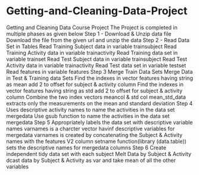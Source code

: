 # Getting-and-Cleaning-Data-Project
Getting and Cleaning Data Course Project 
The Project is completed in multiple phases as given below
 Step 1 -  Download & Unzip data file
           Download the file from the given url and unzip the data
 Step 2 -  Read Data Set in Tables
           Read Training Subject data in variable trainsubject
           Read Training Activity data in variable trainactivity
           Read Training data set in variable trainset
           Read Test Subject data in variable trainsubject
           Read Test Activity data in variable trainactivity
           Read Test data set in variable testset
           Read features in variable features
 Step 3    Merge Train Data Sets
           Merge Data in Test & Training data Sets
           Find the indexes in vector features having string as mean add 2 to offset for subject & activity column
           Find the indexes in vector features having string as std add 2 to offset for subject & activity column
           Combine the two index vectors meancol & std col
            mean_std_data extracts only the measurements on the mean and standard deviation
  Step 4  Uses descriptive activity names to name the activities in the data set mergedata
           Use gsub function to name the activities in the data set mergedata
  Step 5  Appropriately labels the data set with descriptive variable names
          varnames is a charcter vector havinf descriptive variables for mergedata
          varnames is created by concatenating the Subject & Activity names with the features V2 column
          setname function(library (data.table)) sets the descriptive names for mergedata columns
  Step 6  Create independent tidy data set with  each subject
          Melt Data by Subject & Activity
          dcast data by Subject & Activity as var and take mean of all the other variables
